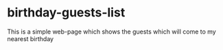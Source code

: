 # birthday-guests-list
This is a simple web-page which shows the guests which will come to my nearest birthday
